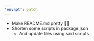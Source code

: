 ```yaml
---
'envapt': patch
---
```


- Make README.md pretty 🙏🏻
- Shorten some scripts in package.json
  - And update files using said scripts
